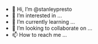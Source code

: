 - 👋 Hi, I’m @stanleypresto
- 👀 I’m interested in ...
- 🌱 I’m currently learning ...
- 💞️ I’m looking to collaborate on ...
- 📫 How to reach me ...

<!---
stanleypresto/stanleypresto is a ✨ special ✨ repository because its `README.md` (this file) appears on your GitHub profile.
You can click the Preview link to take a look at your changes.
--->
